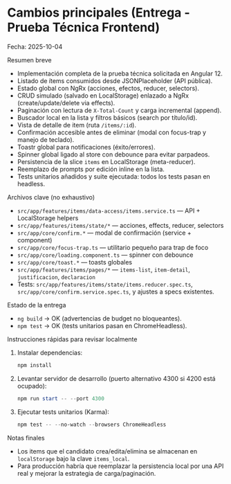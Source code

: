# Cambios principales (Entrega - Prueba Técnica Frontend)

Fecha: 2025-10-04

Resumen breve
- Implementación completa de la prueba técnica solicitada en Angular 12.
- Listado de ítems consumidos desde JSONPlaceholder (API pública).
- Estado global con NgRx (acciones, efectos, reducer, selectors).
- CRUD simulado (salvado en LocalStorage) enlazado a NgRx (create/update/delete via effects).
- Paginación con lectura de `X-Total-Count` y carga incremental (append).
- Buscador local en la lista y filtros básicos (search por título/id).
- Vista de detalle de item (ruta `/items/:id`).
- Confirmación accesible antes de eliminar (modal con focus-trap y manejo de teclado).
- Toastr global para notificaciones (éxito/errores).
- Spinner global ligado al store con debounce para evitar parpadeos.
- Persistencia de la slice `items` en LocalStorage (meta-reducer).
- Reemplazo de prompts por edición inline en la lista.
- Tests unitarios añadidos y suite ejecutada: todos los tests pasan en headless.

Archivos clave (no exhaustivo)
- `src/app/features/items/data-access/items.service.ts` — API + LocalStorage helpers
- `src/app/features/items/state/*` — acciones, effects, reducer, selectors
- `src/app/core/confirm.*` — modal de confirmación (service + component)
- `src/app/core/focus-trap.ts` — utilitario pequeño para trap de foco
- `src/app/core/loading.component.ts` — spinner con debounce
- `src/app/core/toast.*` — toasts globales
- `src/app/features/items/pages/*` — `items-list`, `item-detail`, `justificacion`, `declaracion`
- Tests: `src/app/features/items/state/items.reducer.spec.ts`, `src/app/core/confirm.service.spec.ts`, y ajustes a specs existentes.

Estado de la entrega
- `ng build` -> OK (advertencias de budget no bloqueantes).
- `npm test` -> OK (tests unitarios pasan en ChromeHeadless).

Instrucciones rápidas para revisar localmente
1. Instalar dependencias:
   ```powershell
   npm install
   ```
2. Levantar servidor de desarrollo (puerto alternativo 4300 si 4200 está ocupado):
   ```powershell
   npm run start -- --port 4300
   ```
3. Ejecutar tests unitarios (Karma):
   ```powershell
   npm test -- --no-watch --browsers ChromeHeadless
   ```

Notas finales
- Los items que el candidato crea/edita/elimina se almacenan en `localStorage` bajo la clave `items_local`.
- Para producción habría que reemplazar la persistencia local por una API real y mejorar la estrategia de carga/paginación.
